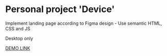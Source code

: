 # Personal project 'Device'

Implement landing page according to Figma design - Use semantic HTML, CSS and JS

Desktop only

[DEMO LINK](https://yegorkochetkov.github.io/device-landing/)

